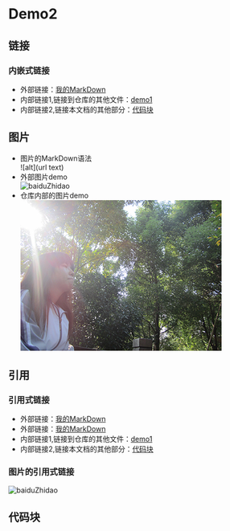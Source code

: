 # Demo2

## 链接

### 内嵌式链接
- 外部链接：[我的MarkDown](https://github.com/sunshaochen/MarkDown)
- 内部链接1,链接到仓库的其他文件：[demo1](Demo1.md)
- 内部链接2,链接本文档的其他部分：[代码块](Demo2.md#代码块)



## 图片

- 图片的MarkDown语法  
   ![alt](url text)
- 外部图片demo  
![baiduZhidao](https://gss0.bdstatic.com/7051cy792sgCpNKfpU_Y_D3/static/common/widget/search-box-new/img/logo-zhidao_b2da087.png?__sprite "百度知道")
- 仓库内部的图片demo  
![MyLove](imgs/1.JPG 'MyLove')


## 引用

### 引用式链接
- 外部链接：[我的MarkDown]
- 外部链接：[我的MarkDown][MarkDown]
- 内部链接1,链接到仓库的其他文件：[demo1]
- 内部链接2,链接本文档的其他部分：[代码块]


### 图片的引用式链接  
![baiduZhidao][baidu_log]


## 代码块



<!-- 下面是本文档中用到的链接 -->
[我的MarkDown]: https://github.com/sunshaochen/MarkDown
[MarkDown]: https://github.com/sunshaochen/MarkDown
[demo1]: Demo1.md
[代码块]: Demo2.md#代码块

[baidu_log]: https://gss0.bdstatic.com/7051cy792sgCpNKfpU_Y_D3/static/common/widget/search-box-new/img/logo-zhidao_b2da087.png?__sprite 
